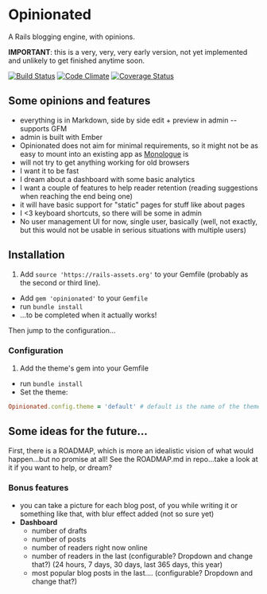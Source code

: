 # Opinionated

A Rails blogging engine, with opinions.

**IMPORTANT**: this is a very, very, very early version, not yet implemented and unlikely to get finished anytime soon.

[![Build Status](https://travis-ci.org/jipiboily/opinionated.svg)](https://travis-ci.org/jipiboily/opinionated)
[![Code Climate](https://codeclimate.com/github/jipiboily/opinionated.png)](https://codeclimate.com/github/jipiboily/opinionated)
[![Coverage Status](https://coveralls.io/repos/jipiboily/opinionated/badge.png)](https://coveralls.io/r/jipiboily/opinionated)

## Some opinions and features

- everything is in Markdown, side by side edit + preview in admin
-- supports GFM
- admin is built with Ember
- Opinionated does not aim for minimal requirements, so it might not be as easy to mount into an existing app as [Monologue](https://github.com/jipiboily/monologue) is
- will not try to get anything working for old browsers
- I want it to be fast
- I dream about a dashboard with some basic analytics
- I want a couple of features to help reader retention (reading suggestions when reaching the end being one)
- it will have basic support for "static" pages for stuff like about pages
- I <3 keyboard shortcuts, so there will be some in admin
- No user management UI for now, single user, basically (well, not exactly, but this would not be usable in serious situations with multiple users)

## Installation

1. Add `source 'https://rails-assets.org'` to your Gemfile (probably as the second or third line).
- Add `gem 'opinionated'` to your `Gemfile`
- run `bundle install`
- ...to be completed when it actually works!

Then jump to the configuration...

### Configuration
1. Add the theme's gem into your Gemfile
- run `bundle install`
- Set the theme:
```ruby
Opinionated.config.theme = 'default' # default is the name of the theme. You
```

## Some ideas for the future...

First, there is a ROADMAP, which is more an idealistic vision of what would happen...but no promise at all! See the ROADMAP.md in repo...take a look at it if you want to help, or dream?

### Bonus features

- you can take a picture for each blog post, of you while writing it or something like that, with blur effect added (not so sure yet)
- **Dashboard**
  - number of drafts
  - number of posts
  - number of readers right now online
  - number of readers in the last (configurable? Dropdown and change that?) (24 hours, 7 days, 30 days, last 365 days, this year)
  - most popular blog posts in the last.... (configurable? Dropdown and change that?)
